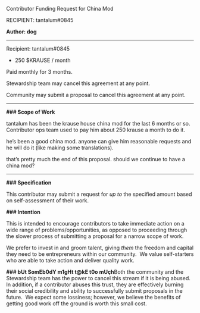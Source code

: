 Contributor Funding Request for China Mod

RECIPIENT: tantalum#0845

**Author: dog**

---

Recipient: tantalum#0845

- 250 $KRAUSE / month

Paid monthly for 3 months.

Stewardship team may cancel this agreement at any point.

Community may submit a proposal to cancel this agreement at any point.

---

**### Scope of Work**

tantalum has been the krause house china mod for the last 6 months or so. Contributor ops team used to pay him about 250 krause a month to do it. 

he’s been a good china mod. anyone can give him reasonable requests and he will do it (like making some translations). 

that’s pretty much the end of this proposal. should we continue to have a china mod?

---

**### Specification**

This contributor may submit a request for *up to* the specified amount based on self-assessment of their work.

**### Intention**

This is intended to encourage contributors to take immediate action on a wide range of problems/opportunities, as opposed to proceeding through the slower process of submitting a proposal for a narrow scope of work.

We prefer to invest in and groom talent, giving *them* the freedom and capital they need to be entrepreneurs within our community.  We value self-starters who are able to take action and deliver quality work.

**### bUt SomEb0dY m1gHt t@kE t0o mUçh**Both the community and the Stewardship team has the power to cancel this stream if it is being abused.  In addition, if a contributor abuses this trust, they are effectively burning their social credibility and ability to successfully submit proposals in the future.  We expect some lossiness; however, we believe the benefits of getting good work off the ground is worth this small cost.
